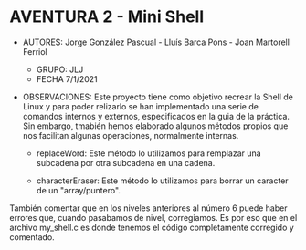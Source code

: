 # AVENTURA 2 - Mini Shell

* AUTORES: Jorge González Pascual - Lluís Barca Pons - Joan Martorell Ferriol
    * GRUPO: JLJ
    * FECHA 7/1/2021

* OBSERVACIONES:
Este proyecto tiene como objetivo recrear la Shell de Linux y para poder relizarlo se han implementado una serie de comandos 
internos y externos, especificados en la guia de la práctica. Sin embargo, tmabién hemos elaborado algunos métodos propios que 
nos facilitan algunas operaciones, normalmente internas.

    - replaceWord: Este método lo utilizamos para remplazar una subcadena por otra subcadena en una cadena.

    - characterEraser: Este método lo utilizamos para borrar un caracter de un "array/puntero".

También comentar que en los niveles anteriores al número 6 puede haber errores que, cuando pasabamos de nivel, corregiamos. 
Es por eso que en el archivo my_shell.c es donde tenemos el código completamente corregido y comentado.
